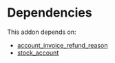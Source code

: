 # Dependencies

This addon depends on:

- [account_invoice_refund_reason](https://github.com/bringout/oca-financial)
- [stock_account](https://github.com/bringout/oca-ocb-accounting/tree/3bdbee2033c3989f108204c90af9cf1db37bf0a0/odoo-bringout-oca-ocb-stock_account)
